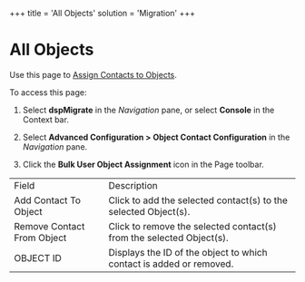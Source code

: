 +++
title = 'All Objects'
solution = 'Migration'
+++

# All Objects

<div class="use">

Use this page to [Assign Contacts to
Objects](../Use_Cases/Add_Target_Contacts_to_Objects.htm#Assign2).

</div>

To access this page:

1.  Select <span style="font-weight: bold;">dspMigrate</span> in the
    <span style="font-style: italic;">Navigation</span> pane, or select
    <span style="font-weight: bold;">Console</span> in the Context bar.

2.  Select <span style="font-weight: bold;">Advanced Configuration \>
    Object Contact Configuration</span> in the
    <span style="font-style: italic;">Navigation</span> pane.

3.  Click the <span style="font-weight: bold;">Bulk User Object
    Assignment</span> icon in the Page
toolbar.

|                            |                                                                      |
| -------------------------- | -------------------------------------------------------------------- |
| Field                      | Description                                                          |
| Add Contact To Object      | Click to add the selected contact(s) to the selected Object(s).      |
| Remove Contact From Object | Click to remove the selected contact(s) from the selected Object(s). |
| OBJECT ID                  | Displays the ID of the object to which contact is added or removed.  |
